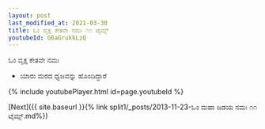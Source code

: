 ```yaml
---
layout: post
last_modified_at: 2021-03-30
title: ಓಂ ವೃಕ್ಷ ಕೇತವೇ ನಮಃ ೧೧ ಟೈಮ್ಸ್
youtubeId: G6aGrukkLzQ
---
```

 
 
 ಓಂ ವೃಕ್ಷ ಕೇತವೇ ನಮಃ  
 
 -  ಯಾರು ಮರದ ಧ್ವಜವನ್ನು ಹೊಂದಿದ್ದಾರೆ 
 
  
 
  
 
 
 
 
 
 


{% include youtubePlayer.html id=page.youtubeId %}
 
[Next]({{ site.baseurl }}{% link  split1/_posts/2013-11-23-ಓಂ ಮಹಾ ಜಡಯ ನಮಃ ೧೧ ಟೈಮ್ಸ್.md%})
 
